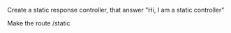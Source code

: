 Create a static response controller, that answer "Hi, I am a static controller"

Make the route /static